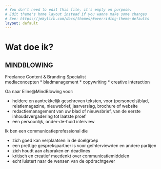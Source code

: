 ```yaml
---
# You don't need to edit this file, it's empty on purpose.
# Edit theme's home layout instead if you wanna make some changes
# See: https://jekyllrb.com/docs/themes/#overriding-theme-defaults
layout: default
---
```

<div class="page">
  <h1 class="like-normal">Wat doe ik?</h1>
  <h2 class="like-h1">MINDBLOWING</h2>
  <p>Freelance Content & Branding Specialist<br>mediaconcepten * bladmanagement * copywriting * creative interaction</p>
  <p>Ga naar Eline@MindBlowing voor:</p>
  <ul>
    <li>heldere en aantrekkelijk geschreven teksten, voor (personeels)blad, relatiemagazine, nieuwsbrief, jaarverslag, brochure of website</li>
    <li>redactiemanagement van uw blad of nieuwsbrief, van de eerste inhoudsvergadering tot laatste proef</li>
    <li>een persoonlijk, onder-de-huid interview</li>
  </ul>
  <p>Ik ben een communicatieprofessional die</p>
  <ul>
    <li>zich goed kan verplaatsen in de doelgroep</li>
    <li>een prettige gesprekspartner is voor geïnterviewden en andere partijen</li>
    <li>zich houdt aan afspraken en deadlines</li>
    <li>kritisch en creatief meedenkt over communicatiemiddelen</li>
    <li>echt luistert naar de wensen van de opdrachtgever</li>
  </ul>
</div>
